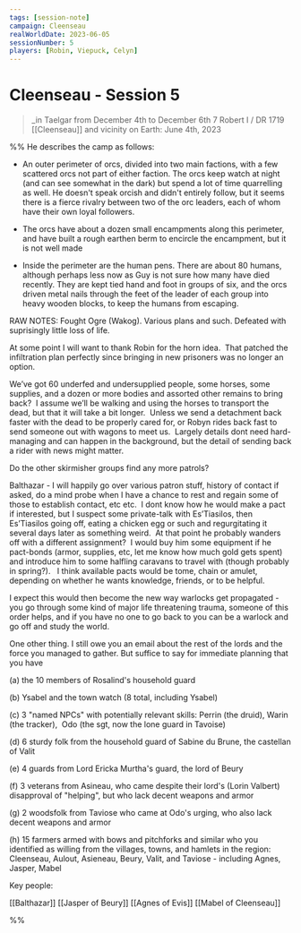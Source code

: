 ```yaml
---
tags: [session-note]
campaign: Cleenseau
realWorldDate: 2023-06-05
sessionNumber: 5
players: [Robin, Viepuck, Celyn]
---
```

# Cleenseau - Session 5
>_in Taelgar from December 4th to December 6th
>7 Robert I / DR 1719
>[[Cleenseau]] and vicinity
>on Earth: June 4th, 2023


%% 
He describes the camp as follows:

  * An outer perimeter of orcs, divided into two main factions, with a few scattered orcs not part of either faction. The orcs keep watch at night (and can see somewhat in the dark) but spend a lot of time quarrelling as well. He doesn't speak orcish and didn't entirely follow, but it seems there is a fierce rivalry between two of the orc leaders, each of whom have their own loyal followers. 

* The orcs have about a dozen small encampments along this perimeter, and have built a rough earthen berm to encircle the encampment, but it is not well made

* Inside the perimeter are the human pens. There are about 80 humans, although perhaps less now as Guy is not sure how many have died recently. They are kept tied hand and foot in groups of six, and the orcs driven metal nails through the feet of the leader of each group into heavy wooden blocks, to keep the humans from escaping.

RAW NOTES: Fought Ogre (Wakog). Various plans and such. Defeated with suprisingly little loss of life.

At some point I will want to thank Robin for the horn idea.  That patched the infiltration plan perfectly since bringing in new prisoners was no longer an option.   
  
We’ve got 60 underfed and undersupplied people, some horses, some supplies, and a dozen or more bodies and assorted other remains to bring back?  I assume we’ll be walking and using the horses to transport the dead, but that it will take a bit longer.  Unless we send a detachment back faster with the dead to be properly cared for, or Robyn rides back fast to send someone out with wagons to meet us.  Largely details dont need hard-managing and can happen in the background, but the detail of sending back a rider with news might matter.   
  
Do the other skirmisher groups find any more patrols?  
  
Balthazar - I will happily go over various patron stuff, history of contact if asked, do a mind probe when I have a chance to rest and regain some of those to establish contact, etc etc.  I dont know how he would make a pact if interested, but I suspect some private-talk with Es’Tiasilos, then Es’Tiasilos going off, eating a chicken egg or such and regurgitating it several days later as something weird.  At that point he probably wanders off with a different assignment?  I would buy him some equipment if he pact-bonds (armor, supplies, etc, let me know how much gold gets spent) and introduce him to some halfling caravans to travel with (though probably in spring?).   I think available pacts would be tome, chain or amulet, depending on whether he wants knowledge, friends, or to be helpful.   
  
I expect this would then become the new way warlocks get propagated - you go through some kind of major life threatening trauma, someone of this order helps, and if you have no one to go back to you can be a warlock and go off and study the world.

One other thing. I still owe you an email about the rest of the lords and the force you managed to gather. But suffice to say for immediate planning that you have

(a) the 10 members of Rosalind's household guard

(b) Ysabel and the town watch (8 total, including Ysabel)

(c) 3 "named NPCs" with potentially relevant skills: Perrin (the druid), Warin (the tracker),  Odo (the sgt, now the lone guard in Tavoise)

(d) 6 sturdy folk from the household guard of Sabine du Brune, the castellan of Valit

(e) 4 guards from Lord Ericka Murtha's guard, the lord of Beury
  
(f) 3 veterans from Asineau, who came despite their lord's (Lorin Valbert) disapproval of "helping", but who lack decent weapons and armor

(g) 2 woodsfolk from Taviose who came at Odo's urging, who also lack decent weapons and armor

(h) 15 farmers armed with bows and pitchforks and similar who you identified as willing from the villages, towns, and hamlets in the region: Cleenseau, Aulout, Asieneau, Beury, Valit, and Taviose - including Agnes, Jasper, Mabel

Key people:

[[Balthazar]]
[[Jasper of Beury]]
[[Agnes of Evis]]
[[Mabel of Cleenseau]]

%%